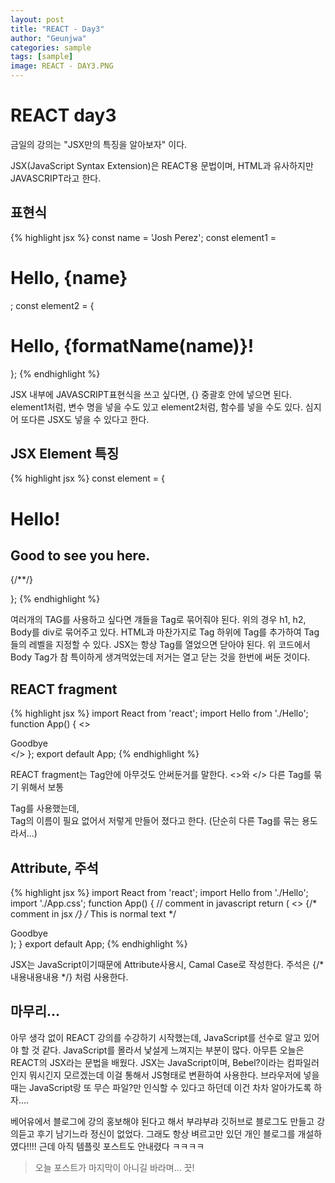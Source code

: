 ```yaml
---
layout: post
title: "REACT - Day3"
author: "Geunjwa"
categories: sample
tags: [sample]
image: REACT - DAY3.PNG
---
```


# REACT day3

금일의 강의는 "JSX만의 특징을 알아보자" 이다.

JSX(JavaScript Syntax Extension)은 REACT용 문법이며, HTML과 유사하지만 JAVASCRIPT라고 한다.

## 표현식

{% highlight jsx %}
const name = 'Josh Perez';
const element1 = <h1>Hello, {name}</h1>;
const element2 = {
  <h1>
    Hello, {formatName(name)}!
  </h1>
};
{% endhighlight %}

JSX 내부에 JAVASCRIPT표현식을 쓰고 싶다면, {} 중괄호 안에 넣으면 된다.
element1처럼, 변수 명을 넣을 수도 있고
element2처럼, 함수를 넣을 수도 있다.
심지어 또다른 JSX도 넣을 수 있다고 한다.

## JSX Element 특징

{% highlight jsx %}
const element = {
  <div>
    <h1>Hello!</h1>
    <h2>Good to see you here.</h2>
      <Body /> {/*<Body></Body>*/}
  </div>
  
};
{% endhighlight %}

여러개의 TAG를 사용하고 싶다면 걔들을 Tag로 묶어줘야 된다. 위의 경우 h1, h2, Body를 div로 묶어주고 있다.
HTML과 마찬가지로 Tag 하위에 Tag를 추가하여 Tag들의 레벨을 지정할 수 있다.
JSX는 항상 Tag를 열었으면 닫아야 된다. 위 코드에서 Body Tag가 참 특이하게 생겨먹었는데 저거는 열고 닫는 것을 한번에 써둔 것이다.

## REACT fragment

{% highlight jsx %}
import React from 'react';
import Hello from './Hello';
function App() {
  <>
    <Hello />
    <div>Goodbye</div>
  </>
};
export default App;
{% endhighlight %}

REACT fragment는 Tag안에 아무것도 안써둔거를 말한다. <>와 </>
다른 Tag를 묶기 위해서 보통 <div> Tag를 사용했는데, <div> Tag의 이름이 필요 없어서 저렇게 만들어 졌다고 한다. (단순히 다른 Tag를 묶는 용도라서...)

## Attribute, 주석

{% highlight jsx %}
import React from 'react';
import Hello from './Hello';
import './App.css';
function App() {
// comment in javascript
return (
<>
{/* comment in jsx */}
/* This is normal text */
<Hello />
<div className="good-bye">Goodbye</div>
</>
);
}
export default App;
{% endhighlight %}

JSX는 JavaScript이기때문에 Attribute사용시, Camal Case로 작성한다.
주석은 {/* 내용내용내용 */} 처럼 사용한다. 


## 마무리...

아무 생각 없이 REACT 강의를 수강하기 시작했는데, JavaScript를 선수로 알고 있어야 할 것 같다. JavaScript를 몰라서 낯설게 느껴지는 부분이 많다.
아무튼 오늘은 REACT의 JSX라는 문법을 배웠다. JSX는 JavaScript이며, Bebel?이라는 컴파일러인지 뭐시긴지 모르겠는데 이걸 통해서 JS형태로 변환하여 사용한다. 브라우저에 넣을때는 JavaScript랑 또 무슨 파일?만 인식할 수 있다고 하던데 이건 차차 알아가도록 하자....

베어유에서 블로그에 강의 홍보해야 된다고 해서 부랴부랴 깃허브로 블로그도 만들고 강의듣고 후기 남기느라 정신이 없었다.
그래도 항상 벼르고만 있던 개인 블로그를 개설하였다!!!! 
근데 아직 템플릿 포스트도 안내렸다 ㅋㅋㅋㅋ

  > 오늘 포스트가 마지막이 아니길 바라며... 끗!

